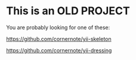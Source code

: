 This is an OLD PROJECT
======================

You are probably looking for one of these:

https://github.com/cornernote/yii-skeleton

https://github.com/cornernote/yii-dressing
